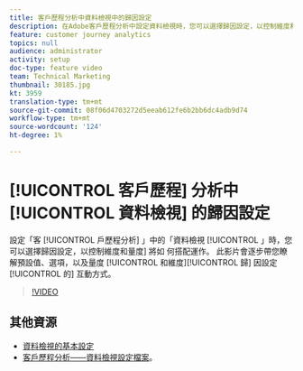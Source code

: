 ```yaml
---
title: 客戶歷程分析中資料檢視中的歸因設定
description: 在Adobe客戶歷程分析中設定資料檢視時，您可以選擇歸因設定，以控制維度和量度的搭配運作方式。 此影片會逐步帶您瞭解預設值、選項，以及量度和維度歸因設定的互動方式。
feature: customer journey analytics
topics: null
audience: administrator
activity: setup
doc-type: feature video
team: Technical Marketing
thumbnail: 30185.jpg
kt: 3959
translation-type: tm+mt
source-git-commit: 08f06d4703272d5eeab612fe6b2bb6dc4adb9d74
workflow-type: tm+mt
source-wordcount: '124'
ht-degree: 1%

---
```



# [!UICONTROL 客戶歷程] 分析中 [!UICONTROL 資料檢視] 的歸因設定

設定「客 [!UICONTROL 戶歷程分析] 」中的「資料檢視 [!UICONTROL 」時，您可以選擇歸因設定，以控制維度和量度] 將如  何搭配運作。 此影片會逐步帶您瞭解預設值、選項，以及量度 [!UICONTROL 和維度][!UICONTROL 歸] 因設定 [!UICONTROL 的] 互動方式。

>[!VIDEO](https://video.tv.adobe.com/v/30185/?quality=12&enable10seconds=on&speedcontrol=on)

## 其他資源

* [資料檢視的基本設定](basic-configuration-for-data-views.md)
* [客戶歷程分析——資料檢視設定檔案](https://docs.adobe.com/content/help/en/analytics-platform/using/cja-dataviews/configure-dataviews.html)。
